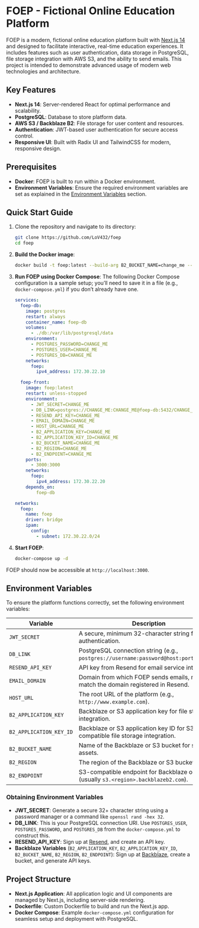 # FOEP - Fictional Online Education Platform

FOEP is a modern, fictional online education platform built with [Next.js 14](https://nextjs.org/) and designed to facilitate interactive, real-time education experiences. It includes features such as user authentication, data storage in PostgreSQL, file storage integration with AWS S3, and the ability to send emails. This project is intended to demonstrate advanced usage of modern web technologies and architecture.

## Key Features

- **Next.js 14**: Server-rendered React for optimal performance and scalability.
- **PostgreSQL**: Database to store platform data.
- **AWS S3 / Backblaze B2**: File storage for user content and resources.
- **Authentication**: JWT-based user authentication for secure access control.
- **Responsive UI**: Built with Radix UI and TailwindCSS for modern, responsive design.

## Prerequisites

- **Docker**: FOEP is built to run within a Docker environment.
- **Environment Variables**: Ensure the required environment variables are set as explained in the [Environment Variables](#environment-variables) section.

## Quick Start Guide

1. Clone the repository and navigate to its directory:
    ```bash
    git clone https://github.com/LoV432/foep
    cd foep
    ```

2. **Build the Docker image**:
    ```bash
    docker build -t foep:latest --build-arg B2_BUCKET_NAME=change_me --build-arg B2_ENDPOINT=change_me . 
    ```

3. **Run FOEP using Docker Compose**: The following Docker Compose configuration is a sample setup; you’ll need to save it in a file (e.g., `docker-compose.yml`) if you don’t already have one.
    ```yaml
    services:
      foep-db:
        image: postgres
        restart: always
        container_name: foep-db
        volumes:
          - ./db:/var/lib/postgresql/data
        environment:
          - POSTGRES_PASSWORD=CHANGE_ME
          - POSTGRES_USER=CHANGE_ME
          - POSTGRES_DB=CHANGE_ME
        networks:
          foep:
            ipv4_address: 172.30.22.10

      foep-front:
        image: foep:latest
        restart: unless-stopped
        environment:
          - JWT_SECRET=CHANGE_ME
          - DB_LINK=postgres://CHANGE_ME:CHANGE_ME@foep-db:5432/CHANGE_ME
          - RESEND_API_KEY=CHANGE_ME
          - EMAIL_DOMAIN=CHANGE_ME
          - HOST_URL=CHANGE_ME
          - B2_APPLICATION_KEY=CHANGE_ME
          - B2_APPLICATION_KEY_ID=CHANGE_ME
          - B2_BUCKET_NAME=CHANGE_ME
          - B2_REGION=CHANGE_ME
          - B2_ENDPOINT=CHANGE_ME
        ports:
          - 3000:3000
        networks:
          foep:
            ipv4_address: 172.30.22.20
        depends_on:
            foep-db

    networks:
      foep:
        name: foep
        driver: bridge
        ipam:
          config:
            - subnet: 172.30.22.0/24
    ```

4. **Start FOEP**:
    ```bash
    docker-compose up -d
    ```

FOEP should now be accessible at `http://localhost:3000`.

## Environment Variables

To ensure the platform functions correctly, set the following environment variables:

| Variable            | Description                                                                                  |
|---------------------|----------------------------------------------------------------------------------------------|
| `JWT_SECRET`        | A secure, minimum 32-character string for JWT authentication.                               |
| `DB_LINK`           | PostgreSQL connection string (e.g., `postgres://username:password@host:port/dbname`).        |
| `RESEND_API_KEY`    | API key from Resend for email service integration.                                          |
| `EMAIL_DOMAIN`      | Domain from which FOEP sends emails, must match the domain registered in Resend.            |
| `HOST_URL`          | The root URL of the platform (e.g., `http://www.example.com`).                              |
| `B2_APPLICATION_KEY`| Backblaze or S3 application key for file storage integration.                                     |
| `B2_APPLICATION_KEY_ID` | Backblaze or S3 application key ID for S3-compatible file storage integration.               |
| `B2_BUCKET_NAME`    | Name of the Backblaze or S3 bucket for storing assets.                                            |
| `B2_REGION`         | The region of the Backblaze or S3 bucket.                                                         |
| `B2_ENDPOINT`       | S3-compatible endpoint for Backblaze or S3 (usually `s3.<region>.backblazeb2.com`).       |

### Obtaining Environment Variables

- **JWT_SECRET**: Generate a secure 32+ character string using a password manager or a command like `openssl rand -hex 32`.
- **DB_LINK**: This is your PostgreSQL connection URI. Use `POSTGRES_USER`, `POSTGRES_PASSWORD`, and `POSTGRES_DB` from the `docker-compose.yml` to construct this.
- **RESEND_API_KEY**: Sign up at [Resend](https://resend.com/), and create an API key.
- **Backblaze Variables** (`B2_APPLICATION_KEY`, `B2_APPLICATION_KEY_ID`, `B2_BUCKET_NAME`, `B2_REGION`, `B2_ENDPOINT`): Sign up at [Backblaze](https://www.backblaze.com/), create a bucket, and generate API keys.

## Project Structure

- **Next.js Application**: All application logic and UI components are managed by Next.js, including server-side rendering.
- **Dockerfile**: Custom Dockerfile to build and run the Next.js app.
- **Docker Compose**: Example `docker-compose.yml` configuration for seamless setup and deployment with PostgreSQL.
